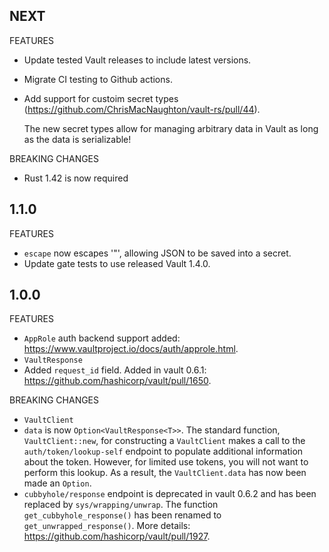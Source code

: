 ## NEXT

FEATURES

- Update tested Vault releases to include latest versions.
- Migrate CI testing to Github actions.
- Add support for custoim secret types (https://github.com/ChrisMacNaughton/vault-rs/pull/44).
  
  The new secret types allow for managing arbitrary data in Vault
  as long as the data is serializable!

BREAKING CHANGES

- Rust 1.42 is now required

## 1.1.0

FEATURES

- `escape` now escapes '\"', allowing JSON to be saved into a secret.
- Update gate tests to use released Vault 1.4.0.

## 1.0.0

FEATURES

- `AppRole` auth backend support added: https://www.vaultproject.io/docs/auth/approle.html.
- `VaultResponse`
 - Added `request_id` field. Added in vault 0.6.1: https://github.com/hashicorp/vault/pull/1650.

BREAKING CHANGES

- `VaultClient`
 - `data` is now `Option<VaultResponse<T>>`. The standard function, `VaultClient::new`, for
 constructing a `VaultClient` makes a call to the `auth/token/lookup-self` endpoint to populate
 additional information about the token. However, for limited use tokens, you will not want to
 perform this lookup. As a result, the `VaultClient.data` has now been made an `Option`.
 - `cubbyhole/response` endpoint is deprecated in vault 0.6.2 and has been replaced by
 `sys/wrapping/unwrap`. The function `get_cubbyhole_response()` has been renamed to
 `get_unwrapped_response()`. More details: https://github.com/hashicorp/vault/pull/1927.
